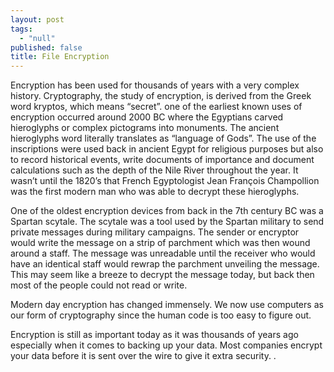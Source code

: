 ```yaml
---
layout: post
tags: 
  - "null"
published: false
title: File Encryption
---
```


Encryption has been used for thousands of years with a very complex history.  Cryptography, the study of encryption, is derived from the Greek word kryptos, which means “secret”.  one of the earliest known uses of encryption occurred around 2000 BC where the Egyptians carved hieroglyphs or complex pictograms into monuments.  The ancient hieroglyphs word literally translates as “language of Gods”.  The use of the inscriptions were used back in ancient Egypt for religious purposes but also to record historical events, write documents of importance and document calculations such as the depth of the Nile River throughout the year.  It wasn’t until the 1820’s that French Egyptologist Jean François Champollion was the first modern man who was able to decrypt these hieroglyphs.

One of the oldest encryption devices from back in the 7th century BC was a Spartan scytale.  The scytale was a tool used by the Spartan military to send private messages during military campaigns.   The sender or encryptor would write the message on a strip of parchment  which was then wound around a staff.  The message was unreadable until the receiver who would have an identical staff would rewrap the parchment unveiling the message. This may seem like a breeze to decrypt the message today, but back then most of the people could not read or write.

Modern day encryption has changed immensely. We now use computers as our form of cryptography since the human code is too easy to figure out.   

Encryption is still as important today as it was thousands of years ago especially when it comes to backing up your data.  Most companies encrypt your data before it is sent over the wire to give it extra security.
.
